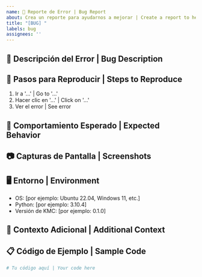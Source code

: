 ```yaml
---
name: 🐛 Reporte de Error | Bug Report
about: Crea un reporte para ayudarnos a mejorar | Create a report to help us improve
title: "[BUG] "
labels: bug
assignees: ''
---
```


## 🐛 Descripción del Error | Bug Description
<!-- Una descripción clara y concisa del error. | A clear and concise description of what the bug is. -->

## 🔄 Pasos para Reproducir | Steps to Reproduce
<!-- Pasos para reproducir el comportamiento. | Steps to reproduce the behavior. -->
1. Ir a '...' | Go to '...'
2. Hacer clic en '...' | Click on '...'
3. Ver el error | See error

## 🤔 Comportamiento Esperado | Expected Behavior
<!-- Una descripción clara y concisa de lo que esperabas que sucediera. | A clear and concise description of what you expected to happen. -->

## 📷 Capturas de Pantalla | Screenshots
<!-- Si aplica, añade capturas de pantalla para ayudar a explicar tu problema. | If applicable, add screenshots to help explain your problem. -->

## 🖥️ Entorno | Environment
- OS: [por ejemplo: Ubuntu 22.04, Windows 11, etc.]
- Python: [por ejemplo: 3.10.4]
- Versión de KMC: [por ejemplo: 0.1.0]

## 📝 Contexto Adicional | Additional Context
<!-- Añade cualquier otro contexto sobre el problema aquí. | Add any other context about the problem here. -->

## 📋 Código de Ejemplo | Sample Code
<!-- Si es posible, proporciona un fragmento de código o un enlace a un repositorio mínimo que reproduzca el problema. | If possible, provide a code snippet or link to a minimal repository that reproduces the issue. -->
```python
# Tu código aquí | Your code here
```
